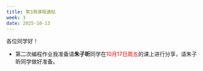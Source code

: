 ```yaml
---
title: 第3周课程通知
week: 3
date: 2025-10-13
---
```


各位同学好！

- 第二次编程作业我准备请**朱子昕**同学在<font color="#dd0000">10月17日周五</font>的课上进行分享，请朱子昕同学做好准备。


